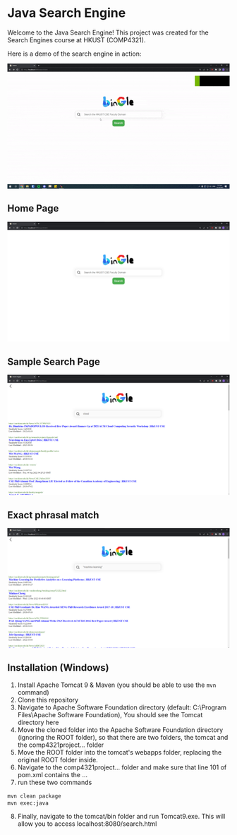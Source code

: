 # Java Search Engine

Welcome to the Java Search Engine! This project was created for the Search Engines course at HKUST (COMP4321).

Here is a demo of the search engine in action:

![Sample Search for AI Gif](./imgs/search.gif)

## Home Page
![Home Page Image](./imgs/Bingle.png)
## Sample Search Page
![Sample Search Image](./imgs/searchCloud.png)

## Exact phrasal match
![Exact Phrasal Match Image](./imgs/searchML.png)

## Installation (Windows)

1. Install Apache Tomcat 9 & Maven (you should be able to use the `mvn` command)
2. Clone this repository
3. Navigate to Apache Software Foundation directory (default: C:\Program Files\Apache Software Foundation), You should see the Tomcat directory here
4. Move the cloned folder into the Apache Software Foundation directory (ignoring the ROOT folder), so that there are two folders, the tomcat and the comp4321project... folder
5. Move the ROOT folder into the tomcat's webapps folder, replacing the original ROOT folder inside.
6. Navigate to the comp4321project... folder and make sure that line 101 of pom.xml contains the ...
7. run these two commands

```
mvn clean package
mvn exec:java
```

8. Finally, navigate to the tomcat/bin folder and run Tomcat9.exe. This will allow you to access localhost:8080/search.html
